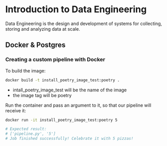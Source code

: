 # Introduction to Data Engineering

Data Engineering is the design and development of systems for collecting, storing and analyzing data at scale.

## Docker & Postgres

### Creating a custom pipeline with Docker

To build the image:

```bash
docker build -t install_poetry_image_test:poetry .
```

- intall_poetry_image_test will be the name of the image
- the image tag will be poetry

Run the container and pass an argument to it, so that our pipeline will receive it:
```bash
docker run -it install_poetry_image_test:poetry 5

# Expected result:
# ['pipeline.py', '5']
# Job finished successfully! Celebrate it with 5 pizzas!
```